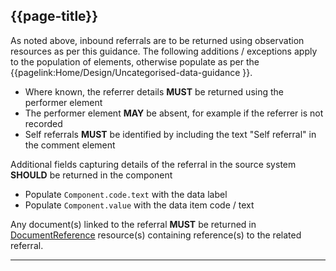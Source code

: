 ## {{page-title}}

As noted above, inbound referrals are to be returned using observation resources as per this guidance. The following additions / exceptions apply to the population of elements, otherwise populate as per the {{pagelink:Home/Design/Uncategorised-data-guidance }}.

- Where known, the referrer details **MUST** be returned using the performer element
- The performer element **MAY** be absent, for example if the referrer is not recorded
- Self referrals **MUST** be identified by including the text "Self referral" in the comment element

Additional fields capturing details of the referral in the source system **SHOULD** be returned in the component

- Populate `Component.code.text` with the data label
- Populate `Component.value` with the data item code / text

Any document(s) linked to the referral **MUST** be returned in [DocumentReference](https://simplifier.net/guide/gpconnect-data-model/Home/FHIR-Assets/All-assets/Profiles/Profile--CareConnect-GPC-DocumentReference-1?version=current) resource(s) containing reference(s) to the related referral.

---
